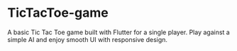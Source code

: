 # TicTacToe-game
A basic Tic Tac Toe game built with Flutter for a single player. Play against a simple AI and enjoy smooth UI with responsive design.
